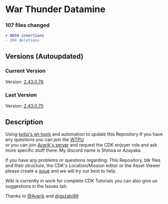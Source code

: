 # War Thunder Datamine
### 107 files changed
```diff
+ 8659 insertions
- 204 deletions
```
##  Versions (Autoupdated)
### Current Version
Version: [2.43.0.78](aces.vromfs.bin_u/version)
### Last Version
Version: [2.43.0.75](version_store.txt)

## Description
Using [kotiq's wt-tools](https://github.com/kotiq/wt-tools) and automation to update this Repository
If you have any questions you can join the [WTPU](https://discord.gg/qYZjehfMjB)<br>
or you can join [Avarik's server](https://discord.gg/H2SRCxtTGg) and request the CDK enjoyer role and ask more specific stuff there.
My discord name is Shinoa or Azayaka

If you have any problems or questions regarding: This Repository, blk files and their structure, the CDK's Location/Mission editor or the Asset Viewer please create a [issue](https://github.com/War-Thunder-Player-Union/WarThunder-Datamine-With-working-code/issues) and we will try our best to help.

Wiki is currently in work for complete CDK Tutorials you can also give us suggestions in the Issues tab.


Thanks to [@Avarik](https://www.youtube.com/channel/UCYGXjAdKYsAXnkt3VDl7PSw) and [@gszabi99](https://github.com/gszabi99/War-Thunder-Datamine) 

